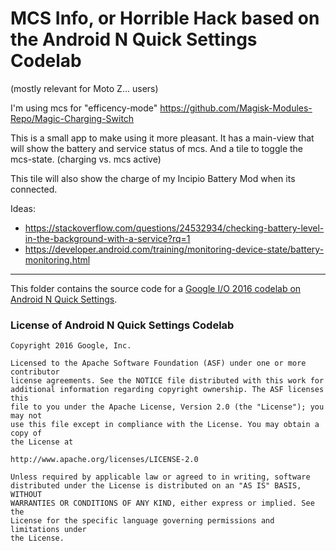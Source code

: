 # MCS Info, or Horrible Hack based on the Android N Quick Settings Codelab
(mostly relevant for Moto Z... users)

I'm using mcs for "efficency-mode"
https://github.com/Magisk-Modules-Repo/Magic-Charging-Switch

This is a small app to make using it more pleasant.
It has a main-view that will show the battery and service status of mcs.
And a tile to toggle the mcs-state. (charging vs. mcs active)

This tile will also show the charge of my Incipio Battery Mod when its connected.



Ideas:
* https://stackoverflow.com/questions/24532934/checking-battery-level-in-the-background-with-a-service?rq=1
* https://developer.android.com/training/monitoring-device-state/battery-monitoring.html

---

This folder contains the source code for a [Google I/O 2016 codelab on Android N Quick Settings](https://codelabs.developers.google.com/codelabs/android-n-quick-settings/#0).


### License of Android N Quick Settings Codelab

```
Copyright 2016 Google, Inc.

Licensed to the Apache Software Foundation (ASF) under one or more contributor
license agreements. See the NOTICE file distributed with this work for
additional information regarding copyright ownership. The ASF licenses this
file to you under the Apache License, Version 2.0 (the "License"); you may not
use this file except in compliance with the License. You may obtain a copy of
the License at

http://www.apache.org/licenses/LICENSE-2.0

Unless required by applicable law or agreed to in writing, software
distributed under the License is distributed on an "AS IS" BASIS, WITHOUT
WARRANTIES OR CONDITIONS OF ANY KIND, either express or implied. See the
License for the specific language governing permissions and limitations under
the License.
```
